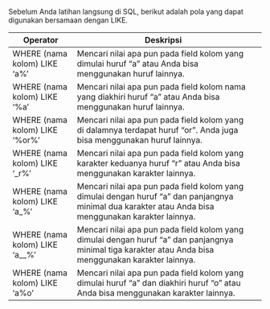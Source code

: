 Sebelum Anda latihan langsung di SQL, berikut adalah pola yang dapat digunakan bersamaan dengan LIKE.

| Operator                       | Deskripsi                                                                                                                                              |     |
| ------------------------------ | ------------------------------------------------------------------------------------------------------------------------------------------------------ | --- |
| WHERE (nama kolom) LIKE ‘a%’   | Mencari nilai apa pun pada field kolom yang dimulai huruf “a” atau Anda bisa menggunakan huruf lainnya.                                                |     |
| WHERE (nama kolom) LIKE ‘%a’   | Mencari nilai apa pun pada field kolom nama yang diakhiri huruf “a” atau Anda bisa menggunakan huruf lainnya.                                          |     |
| WHERE (nama kolom) LIKE ‘%or%’ | Mencari nilai apa pun pada field kolom yang di dalamnya terdapat huruf “or”. Anda juga bisa menggunakan huruf lainnya.                                 |     |
| WHERE (nama kolom) LIKE ‘_r%’  | Mencari nilai apa pun pada field kolom yang karakter keduanya huruf “r” atau Anda bisa menggunakan karakter lainnya.                                   |     |
| WHERE (nama kolom) LIKE ‘a_%’  | Mencari nilai apa pun pada field kolom yang dimulai dengan huruf “a” dan panjangnya minimal dua karakter atau Anda bisa menggunakan karakter lainnya.  |     |
| WHERE (nama kolom) LIKE ‘a__%’ | Mencari nilai apa pun pada field kolom yang dimulai dengan huruf “a” dan panjangnya minimal tiga karakter atau Anda bisa menggunakan karakter lainnya. |     |
| WHERE (nama kolom) LIKE ‘a%o’  | Mencari nilai apa pun pada field kolom yang dimulai huruf “a” dan diakhiri huruf “o” atau Anda bisa menggunakan karakter lainnya.                      |     |
